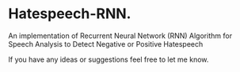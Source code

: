 # Hatespeech-RNN.
An implementation of Recurrent Neural Network (RNN) Algorithm for Speech Analysis to Detect Negative or Positive Hatespeech


If you have any ideas or suggestions feel free to let me know.





